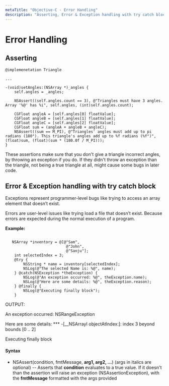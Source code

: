 ```yaml
---
metaTitle: "Objective-C - Error Handling"
description: "Asserting, Error & Exception handling with try catch block"
---
```


# Error Handling



## Asserting


```objc
@implemenetation Triangle

...

-(void)setAngles:(NSArray *)_angles {
    self.angles = _angles;
    
    NSAssert((self.angles.count == 3), @"Triangles must have 3 angles. Array '%@' has %i", self.angles, (int)self.angles.count);
    
    CGFloat angleA = [self.angles[0] floatValue];
    CGFloat angleB = [self.angles[1] floatValue];
    CGFloat angleC = [self.angles[2] floatValue];
    CGFloat sum = (angleA + angleB + angleC);
    NSAssert((sum == M_PI), @"Triangles' angles must add up to pi radians (180°). This triangle's angles add up to %f radians (%f°)", (float)sum, (float)(sum * (180.0f / M_PI)));
}

```

These assertions make sure that you don't give a triangle incorrect angles, by throwing an exception if you do. If they didn't throw an exception than the triangle, not being a true triangle at all, might cause some bugs in later code.



## Error & Exception handling with try catch block


Exceptions represent programmer-level bugs like trying to access an array element that doesn’t exist.

Errors are user-level issues like trying load a file that doesn’t exist. Because errors are expected during the normal execution of a program.

**Example:**

```

   NSArray *inventory = @[@"Sam",
                           @"John",
                           @"Sanju"];
    int selectedIndex = 3;
    @try {
        NSString * name = inventory[selectedIndex];
        NSLog(@"The selected Name is: %@", name);
    } @catch(NSException *theException) {
        NSLog(@"An exception occurred: %@", theException.name);
        NSLog(@"Here are some details: %@", theException.reason);
    } @finally {
        NSLog(@"Executing finally block");
    }

```

OUTPUT:

> 
An exception occurred: NSRangeException


> 
Here are some details: *** -[__NSArrayI objectAtIndex:]: index 3 beyond bounds [0 .. 2]


> 
Executing finally block




#### Syntax


- NSAssert(condition, fmtMessage, **arg1, arg2, ...**) (args in italics are optional) -- Asserts that **condition** evaluates to a true value. If it doesn't than the assertion will raise an exception (NSAssertionException), with the **fmtMessage** formatted with the args provided

